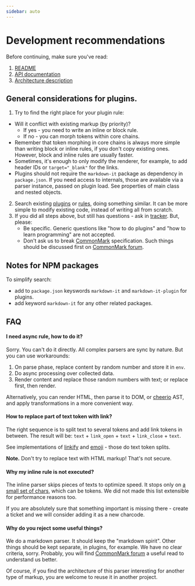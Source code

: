 ```yaml
---
sidebar: auto
---
```

# Development recommendations

Before continuing, make sure you've read:

1. [README](https://github.com/markdown-it/markdown-it#markdown-it)
2. [API documentation](https://markdown-it.github.io/markdown-it/)
3. [Architecture description](architecture.md)


## General considerations for plugins.

1. Try to find the right place for your plugin rule:
  - Will it conflict with existing markup (by priority)?
    - If yes - you need to write an inline or block rule.
    - If no - you can morph tokens within core chains.
  - Remember that token morphing in core chains is always more simple than writing
    block or inline rules, if you don't copy existing ones. However,
    block and inline rules are usually faster.
  - Sometimes, it's enough to only modify the renderer, for example, to add
    header IDs or `target="_blank"` for the links.
  - Plugins should not require the `markdown-it` package as dependency in `package.json`.
    If you need access to internals, those are available via a parser instance,
    passed on plugin load. See properties of main class and nested objects.
2. Search existing
   [plugins](https://www.npmjs.org/browse/keyword/markdown-it-plugin)
   or [rules](https://github.com/markdown-it/markdown-it/tree/master/lib),
   doing something similar. It can be more simple to modify existing code,
   instead of writing all from scratch.
3. If you did all steps above, but still has questions - ask in
   [tracker](https://github.com/markdown-it/markdown-it/issues). But, please:
   - Be specific. Generic questions like "how to do plugins" and
     "how to learn programming" are not accepted.
   - Don't ask us to break [CommonMark](http://commonmark.org/) specification.
     Such things should be discussed first on [CommonMark forum](http://talk.commonmark.org/).


## Notes for NPM packages

To simplify search:

- add to `package.json` keyswords `markdown-it` and `markdown-it-plugin` for plugins.
- add keyword `markdown-it` for any other related packages.


## FAQ


#### I need async rule, how to do it?

Sorry. You can't do it directly. All complex parsers are sync by nature. But you
can use workarounds:

1. On parse phase, replace content by random number and store it in `env`.
2. Do async processing over collected data.
3. Render content and replace those random numbers with text; or replace first, then render.

Alternatively, you can render HTML, then parse it to DOM, or
[cheerio](https://github.com/cheeriojs/cheerio) AST, and apply transformations
in a more convenient way.


#### How to replace part of text token with link?

The right sequence is to split text to several tokens and add link tokens in between.
The result will be: `text` + `link_open` + `text` + `link_close` + `text`.

See implementations of [linkify](https://github.com/markdown-it/markdown-it/blob/master/lib/rules_core/linkify.js) and [emoji](https://github.com/markdown-it/markdown-it-emoji/blob/master/lib/replace.js) - those do text token splits.

__Note.__ Don't try to replace text with HTML markup! That's not secure.


#### Why my inline rule is not executed?

The inline parser skips pieces of texts to optimize speed. It stops only on [a small set of chars](https://github.com/markdown-it/markdown-it/blob/master/lib/rules_inline/text.js), which can be tokens. We did not made this list extensible for performance reasons too.

If you are absolutely sure that something important is missing there - create a
ticket and we will consider adding it as a new charcode.


#### Why do you reject some useful things?

We do a markdown parser. It should keep the "markdown spirit". Other things should
be kept separate, in plugins, for example. We have no clear criteria, sorry.
Probably, you will find [CommonMark forum](http://talk.commonmark.org/) a useful read to understand us better.

Of course, if you find the architecture of this parser interesting for another type
of markup, you are welcome to reuse it in another project.